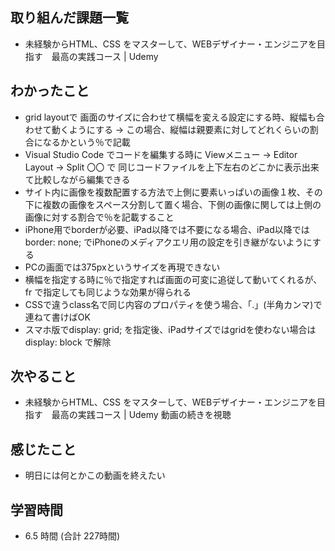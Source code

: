 ## 取り組んだ課題一覧
- 未経験からHTML、CSS をマスターして、WEBデザイナー・エンジニアを目指す　最高の実践コース | Udemy
## わかったこと
- grid layoutで 画面のサイズに合わせて横幅を変える設定にする時、縦幅も合わせて動くようにする → この場合、縦幅は親要素に対してどれくらいの割合になるかという％で記載
- Visual Studio Code でコードを編集する時に Viewメニュー → Editor Layout → Split 〇〇 で 同じコードファイルを上下左右のどこかに表示出来て比較しながら編集できる
- サイト内に画像を複数配置する方法で上側に要素いっぱいの画像１枚、その下に複数の画像をスペース分割して置く場合、下側の画像に関しては上側の画像に対する割合で％を記載すること
- iPhone用でborderが必要、iPad以降では不要になる場合、iPad以降では border: none; でiPhoneのメディアクエリ用の設定を引き継がないようにする
- PCの画面では375pxというサイズを再現できない
- 横幅を指定する時に％で指定すれば画面の可変に追従して動いてくれるが、fr で指定しても同じような効果が得られる
- CSSで違うclass名で同じ内容のプロパティを使う場合、「.」(半角カンマ)で連ねて書けばOK
- スマホ版でdisplay: grid; を指定後、iPadサイズではgridを使わない場合は display: block で解除
## 次やること
- 未経験からHTML、CSS をマスターして、WEBデザイナー・エンジニアを目指す　最高の実践コース | Udemy 動画の続きを視聴
## 感じたこと
- 明日には何とかこの動画を終えたい
## 学習時間
- 6.5 時間 (合計 227時間)
